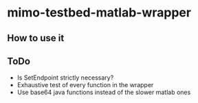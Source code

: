 mimo-testbed-matlab-wrapper
===========================



How to use it
-------------

ToDo
----

- Is SetEndpoint strictly necessary?
- Exhaustive test of every function in the wrapper
- Use base64 java functions instead of the slower matlab ones

